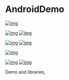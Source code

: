# AndroidDemo
[![img](https://img.shields.io/badge/bintray-commons-blue.svg)](https://bintray.com/aoeiuv020/maven/commons)
  
[![img](https://img.shields.io/badge/bintray-ssl-blue.svg)](https://bintray.com/aoeiuv020/maven/ssl)
[![img](https://img.shields.io/badge/bintray-okhttp-blue.svg)](https://bintray.com/aoeiuv020/maven/okhttp)
  
[![img](https://img.shields.io/badge/bintray-gson-blue.svg)](https://bintray.com/aoeiuv020/maven/gson)
[![img](https://img.shields.io/badge/bintray-jsonpath-blue.svg)](https://bintray.com/aoeiuv020/maven/jsonpath)
  
[![img](https://img.shields.io/badge/bintray-photopicker-blue.svg)](https://bintray.com/aoeiuv020/maven/photopicker)
  
[![img](https://img.shields.io/badge/bintray-gdtsdk-blue.svg)](https://bintray.com/aoeiuv020/maven/gdtsdk)
[![img](https://img.shields.io/badge/bintray-gdttbssdk-blue.svg)](https://bintray.com/aoeiuv020/maven/gdttbssdk)
  
Demo and libraries,
